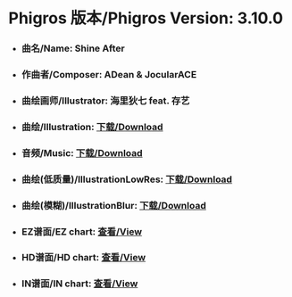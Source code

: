 
# Phigros 版本/Phigros Version:  3.10.0

- ### __曲名/Name:  Shine After__

- ### __作曲者/Composer:  ADean & JocularACE__

- ### __曲绘画师/Illustrator:  海里狄七 feat. 存艺__

- ### __曲绘/Illustration:  [下载/Download](https://github.com/Po6647A/PAR/releases/download/3.10.0/1030.png)__

- ### __音频/Music:  [下载/Download](https://github.com/Po6647A/PAR/releases/download/3.10.0/1723.ogg)__

- ### __曲绘(低质量)/IllustrationLowRes:  [下载/Download](https://github.com/Po6647A/PAR/releases/download/3.10.0/1522.png)__

- ### __曲绘(模糊)/IllustrationBlur:  [下载/Download](https://github.com/Po6647A/PAR/releases/download/3.10.0/1276.png)__


- ### __EZ谱面/EZ chart:  [查看/View](./EZ.json/index.html)__

- ### __HD谱面/HD chart:  [查看/View](./HD.json/index.html)__

- ### __IN谱面/IN chart:  [查看/View](./IN.json/index.html)__
